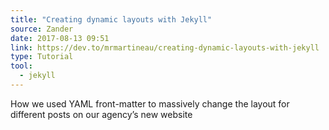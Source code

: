 ```yaml
---
title: "Creating dynamic layouts with Jekyll"
source: Zander
date: 2017-08-13 09:51
link: https://dev.to/mrmartineau/creating-dynamic-layouts-with-jekyll
type: Tutorial
tool:
  - jekyll
---
```

How we used YAML front-matter to massively change the layout for different posts on our agency’s new website